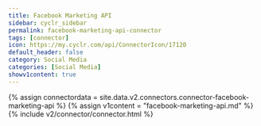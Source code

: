 ```yaml
---
title: Facebook Marketing API
sidebar: cyclr_sidebar
permalink: facebook-marketing-api-connector
tags: [connector]
icon: https://my.cyclr.com/api/ConnectorIcon/17120
default_header: false
category: Social Media
categories: [Social Media]
showv1content: true
---
```

{% assign connectordata = site.data.v2.connectors.connector-facebook-marketing-api %}
{% assign v1content = "facebook-marketing-api.md" %}
{% include v2/connector/connector.html %}	